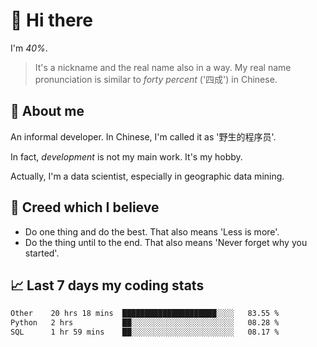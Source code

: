 # 👋 Hi there

I'm *40%*.

> It's a nickname and the real name also in a way.
> My real name pronunciation is similar to *forty percent* ('四成') in Chinese.

## :speech_balloon: About me

An informal developer. In Chinese, I'm called it as '野生的程序员'.

In fact, _development_ is not my main work. It's my hobby.

Actually, I'm a data scientist, especially in geographic data mining.

## :see_no_evil: Creed which I believe

- Do one thing and do the best. That also means 'Less is more'.
- Do the thing until to the end. That also means 'Never forget why you started'.

## :chart_with_upwards_trend: Last 7 days my coding stats

<!--START_SECTION:waka-->

```txt
Other    20 hrs 18 mins  █████████████████████░░░░   83.55 %
Python   2 hrs           ██░░░░░░░░░░░░░░░░░░░░░░░   08.28 %
SQL      1 hr 59 mins    ██░░░░░░░░░░░░░░░░░░░░░░░   08.17 %
```

<!--END_SECTION:waka-->
